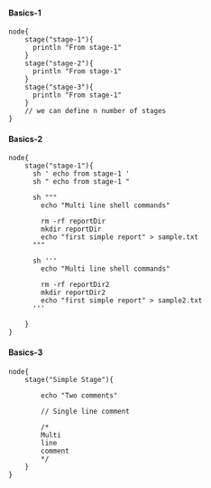 
#### Basics-1

    node{
        stage("stage-1"){
          println "From stage-1"
        }
        stage("stage-2"){
          println "From stage-1"
        }
        stage("stage-3"){
          println "From stage-1"
        }
        // we can define n number of stages
    }

#### Basics-2

    node{
        stage("stage-1"){
          sh ' echo from stage-1 '
          sh " echo from stage-1 "
          
          sh """
            echo "Multi line shell commands"
            
            rm -rf reportDir
            mkdir reportDir
            echo "first simple report" > sample.txt
          """
          
          sh '''
            echo "Multi line shell commands"
            
            rm -rf reportDir2
            mkdir reportDir2
            echo "first simple report" > sample2.txt
          '''
          
        }
    }

#### Basics-3

    node{
        stage("Simple Stage"){
        
            echo "Two comments"
            
            // Single line comment
            
            /*
            Multi 
            line
            comment
            */
        }
    }
